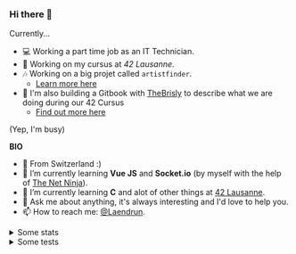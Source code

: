 ### Hi there 👋

Currently...

- 💻 Working a part time job as an IT Technician.
- 💾 Working on my cursus at *42 Lausanne*.
- 🎶 Working on a big projet called `artistfinder`.
  - [Learn more here](https://www.artistfinder.world)
- 📘 I'm also building a Gitbook with [TheBrisly](https://github.com/TheBrisly) to describe what we are doing during our 42 Cursus
  - [Find out more here](https://42-l-and-s.gitbook.io/42-cursus/) 

(Yep, I'm busy)
  
**BIO**

- 📍 From Switzerland :)
- 🌱 I’m currently learning **Vue JS** and **Socket.io** (by myself with the help of [The Net Ninja](https://github.com/iamshaunjp)).
- 🌱 I’m currently learning **C** and alot of other things at [42 Lausanne](https://www.42lausanne.ch).
- 💬 Ask me about anything, it's always interesting and I'd love to help you.
- 📫 How to reach me: [@Laendrun](https://twitter.com/Laendrun).


<details>
<summary>Some stats</summary>

![Top Langs](https://github-readme-stats.vercel.app/api/top-langs/?username=Laendrun&layout=compact&theme=dark)

![Laendrun's GitHub stats](https://github-readme-stats.vercel.app/api?username=Laendrun&layout=compact&theme=dark)

</details>

<details>
<summary>Some tests</summary>

```mermaid
graph TD;
    A-->B;
    A-->C;
    B-->D;
    C-->D;
```

```geojson
{
  "type": "FeatureCollection",
  "features": [
    {
      "type": "Feature",
      "id": 1,
      "properties": {
        "ID": 0
      },
      "geometry": {
        "type": "Polygon",
        "coordinates": [
          [
              [11,48],
              [11,45],
              [5,45],
              [5,48],
              [11,48]
          ]
        ]
      }
    }
  ]
}
```

 ```stl
solid cube_corner
  facet normal 0.0 -1.0 0.0
    outer loop
      vertex 0.0 0.0 0.0
      vertex 1.0 0.0 0.0
      vertex 0.0 0.0 1.0
    endloop
  endfacet
  facet normal 0.0 0.0 -1.0
    outer loop
      vertex 0.0 0.0 0.0
      vertex 0.0 1.0 0.0
      vertex 1.0 0.0 0.0
    endloop
  endfacet
  facet normal -1.0 0.0 0.0
    outer loop
      vertex 0.0 0.0 0.0
      vertex 0.0 0.0 1.0
      vertex 0.0 1.0 0.0
    endloop
  endfacet
  facet normal 0.577 0.577 0.577
    outer loop
      vertex 1.0 0.0 0.0
      vertex 0.0 1.0 0.0
      vertex 0.0 0.0 1.0
    endloop
  endfacet
endsolid
```

**The Cauchy-Schwarz Inequality**

$$\left( \sum_{k=1}^n a_k b_k \right)^2 \leq \left( \sum_{k=1}^n a_k^2 \right) \left( \sum_{k=1}^n b_k^2 \right)$$

</details>

